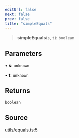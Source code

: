 ```yaml
---
editUrl: false
next: false
prev: false
title: "simpleEquals"
---
```


> **simpleEquals**(`s`, `t`): `boolean`

## Parameters

• **s**: `unknown`

• **t**: `unknown`

## Returns

`boolean`

## Source

[utils/equals.ts:5](https://github.com/nodenogg-in/alpha-p2p/blob/d78065f/packages/statekit/src/utils/equals.ts#L5)
